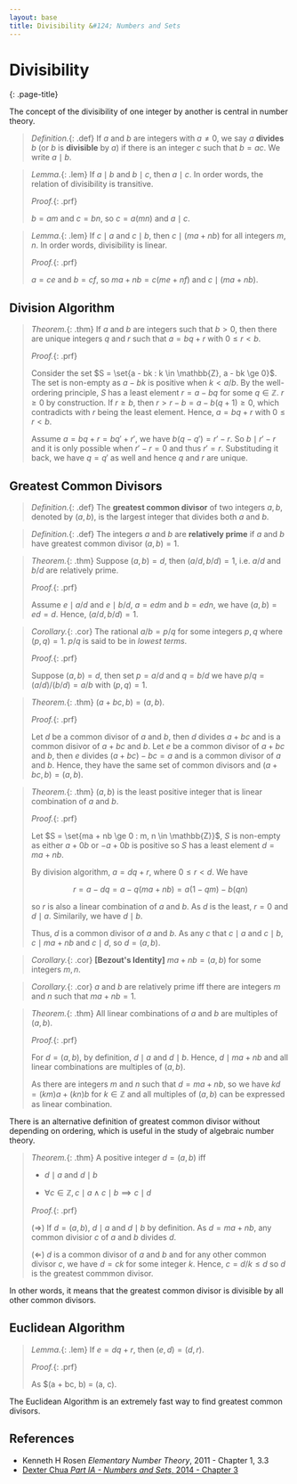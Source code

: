 ```yaml
---
layout: base
title: Divisibility &#124; Numbers and Sets
---
```


# Divisibility
{: .page-title}

The concept of the divisibility of one integer by another is central in number theory.

> *Definition.*{: .def}
> If $a$ and $b$ are integers with $a \not = 0$, we say $a$ **divides** $b$ (or $b$ is **divisible** by $a$)
> if there is an integer $c$ such that $b = ac$.
> We write $a \mid b$.

> *Lemma.*{: .lem}
> If $a \mid b$ and $b \mid c$, then $a \mid c$.
> In order words, the relation of divisibility is transitive.
>
> *Proof.*{: .prf}
>
> $b = am$ and $c = bn$, so $c = a(mn)$ and $a \mid c$.

> *Lemma.*{: .lem}
> If $c \mid a$ and $c \mid b$, then $c \mid (ma + nb)$ for all integers $m, n$.
> In order words, divisibility is linear.
>
> *Proof.*{: .prf}
>
> $a = ce$ and $b = cf$, so $ma + nb = c(me + nf)$ and $c \mid (ma + nb)$.

## Division Algorithm

> *Theorem.*{: .thm}
> If $a$ and $b$ are integers such that $b > 0$, then there are unique integers $q$ and $r$ such that $a = bq + r$ with $0 \le r < b$.
>
> *Proof.*{: .prf}
>
> Consider the set $S = \set{a - bk : k \in \mathbb{Z}, a - bk \ge 0}$.
> The set is non-empty as $a - bk$ is positive when $k < a/b$.
> By the well-ordering principle, $S$ has a least element $r = a - bq$ for some $q \in \mathbb{Z}$.
> $r \ge 0$ by construction. If $r \ge b$, then $r > r - b = a - b(q + 1) \ge 0$, which contradicts with $r$ being the least element.
> Hence, $a = bq + r$ with $0 \le r < b$.
>
> Assume $a = bq + r = bq' + r'$, we have $b(q - q') = r' - r$.
> So $b \mid r' - r$ and it is only possible when $r' - r = 0$ and thus $r' = r$.
> Substituding it back, we have $q = q'$ as well and hence $q$ and $r$ are unique.

## Greatest Common Divisors

> *Definition.*{: .def}
> The **greatest common divisor** of two integers $a, b$, denoted by $(a, b)$, is the largest integer that divides both $a$ and $b$.

> *Definition.*{: .def}
> The integers $a$ and $b$ are **relatively prime** if $a$ and $b$ have greatest common divisor $(a, b) = 1$.

> *Theorem.*{: .thm}
> Suppose $(a, b) = d$, then $(a/d, b/d) = 1$, i.e. $a/d$ and $b/d$ are relatively prime.
>
> *Proof.*{: .prf}
>
> Assume $e \mid a/d$ and $e \mid b/d$, $a = edm$ and $b = edn$, we have $(a, b) = ed = d$.
> Hence, $(a/d, b/d) = 1$.

> *Corollary.*{: .cor}
> The rational $a/b = p/q$ for some integers $p, q$ where $(p, q) = 1$.
> $p/q$ is said to be in _lowest terms_.
>
> *Proof.*{: .prf}
>
> Suppose $(a, b) = d$, then set $p = a/d$ and $q = b/d$ we have $p/q = (a/d)/(b/d) = a/b$ with $(p, q) = 1$.

> *Theorem.*{: .thm}
> $(a + bc, b) = (a, b)$.
>
> *Proof.*{: .prf}
>
> Let $d$ be a common divisor of $a$ and $b$, then $d$ divides $a + bc$ and is a common disivor of $a + bc$ and $b$.
> Let $e$ be a common divisor of $a + bc$ and $b$, then $e$ divides $(a + bc) - bc = a$ and is a common divisor of $a$ and $b$.
> Hence, they have the same set of common divisors and $(a + bc, b) = (a, b)$.

> *Theorem.*{: .thm}
> $(a, b)$ is the least positive integer that is linear combination of $a$ and $b$.
>
> *Proof.*{: .prf}
>
> Let $S = \set{ma + nb \ge 0 : m, n \in \mathbb{Z}}$, $S$ is non-empty as either $a + 0b$ or $-a + 0b$ is positive so $S$ has a least element $d = ma + nb$.
>
> By division algorithm, $a = dq + r$, where $0 \le r < d$. We have
>
> $$
  r = a - dq = a - q(ma + nb) = a(1 - qm) - b(qn)
  $$
>
> so $r$ is also a linear combination of $a$ and $b$. As $d$ is the least, $r = 0$ and $d \mid a$.
> Similarily, we have $d \mid b$.
>
> Thus, $d$ is a common divisor of $a$ and $b$. As any $c$ that $c \mid a$ and $c \mid b$, $c \mid ma + nb$ and $c \mid d$, so $d = (a, b)$.

> *Corollary.*{: .cor}
> **[Bezout's Identity]** $ma + nb = (a, b)$ for some integers $m, n$.

> *Corollary.*{: .cor}
> $a$ and $b$ are relatively prime iff there are integers $m$ and $n$ such that $ma + nb = 1$.

> *Theorem.*{: .thm}
> All linear combinations of $a$ and $b$ are multiples of $(a, b)$.
>
> *Proof.*{: .prf}
>
> For $d = (a, b)$, by definition, $d \mid a$ and $d \mid b$. Hence, $d \mid ma + nb$ and all linear combinations are multiples of $(a, b)$.
>
> As there are integers $m$ and $n$ such that $d = ma + nb$, so we have $kd = (km)a + (kn)b$ for $k \in \mathbb{Z}$ and all multiples of $(a, b)$ can be expressed as linear combination.

There is an alternative definition of greatest common divisor without depending on ordering, which is useful in the study of algebraic number theory.

> *Theorem.*{: .thm}
> A positive integer $d = (a, b)$ iff
>
> + $d \mid a$ and $d \mid b$
>
> + $\forall c \in \mathbb{Z}, c \mid a \land c \mid b \implies c \mid d$
>
> *Proof.*{: .prf}
>
> ($\Rightarrow$) If $d = (a, b)$, $d \mid a$ and $d \mid b$ by definition.
> As $d = ma + nb$, any common divisior $c$ of $a$ and $b$ divides $d$.
>
> ($\Leftarrow$) $d$ is a common divisor of $a$ and $b$ and for any other common divisor $c$, we have $d = ck$ for some integer $k$.
> Hence, $c = d/k \le d$ so $d$ is the greatest commmon divisor.

In other words, it means that the greatest common divisor is divisible by all other common divisors.

## Euclidean Algorithm

> *Lemma.*{: .lem}
> If $e = dq + r$, then $(e, d) = (d, r)$.
>
> *Proof.*{: .prf}
>
> As $(a + bc, b) = (a, c).


The Euclidean Algorithm is an extremely fast way to find greatest common divisors.



## References

* Kenneth H Rosen _Elementary Number Theory_, 2011 - Chapter 1, 3.3
* [Dexter Chua _Part IA - Numbers and Sets_, 2014 - Chapter 3](https://dec41.user.srcf.net/notes/IA_M/numbers_and_sets.pdf)
